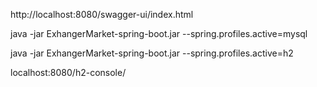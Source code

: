 http://localhost:8080/swagger-ui/index.html

java -jar ExhangerMarket-spring-boot.jar --spring.profiles.active=mysql

java -jar ExhangerMarket-spring-boot.jar --spring.profiles.active=h2

localhost:8080/h2-console/